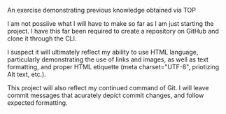 An exercise demonstrating previous knowledge obtained via TOP

I am not possiive what I will have to make so far as I am just starting 
the project. I have this far been required to create a repository on
GitHub and clone it through the CLI.

I suspect it will ultimately reflect my ability to use HTML language,
particularly demonstrating the use of links and images, as well as text
formatting, and proper HTML etiquette (meta charset="UTF-8", priotizing
Alt text, etc.).

This project will also reflect my continued command of Git. I will leave
commit messages that acurately depict commit changes, and follow expected
formatting. 
